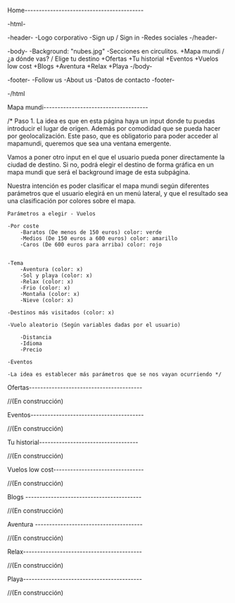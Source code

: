 Home------------------------------------------

-html-

 -header-
  -Logo corporativo
  -Sign up / Sign in
  -Redes sociales
 -/header-

 -body-
  -Background: "nubes.jpg"
  -Secciones en circulitos.
   +Mapa mundi / ¿a dónde vas? / Elige tu destino
   +Ofertas
   +Tu historial
   +Eventos
   +Vuelos low cost
   +Blogs 
   +Aventura 
   +Relax
   +Playa
 -/body-

 -footer-
  -Follow us
  -About us
  -Datos de contacto
 -footer-	

-/html		

Mapa mundi-------------------------------------

  /* Paso 1. La idea es que en esta página haya un input donde tu puedas introducir el lugar de origen. Además por comodidad que se pueda hacer por geolocalización. Este paso, que es obligatorio para poder acceder al mapamundi, queremos que sea una ventana emergente.

 Vamos a poner otro input en el que el usuario pueda poner directamente la ciudad de destino. Si no, podrá elegir el destino de forma gráfica en un mapa mundi que será el background image de esta subpágina.

Nuestra intención es poder clasificar el mapa mundi según diferentes parámetros que el usuario elegirá en un menú lateral, y que el resultado sea una clasificación por colores sobre el mapa.

	Parámetros a elegir - Vuelos

	-Por coste
		-Baratos (De menos de 150 euros) color: verde
		-Medios (De 150 euros a 600 euros) color: amarillo
		-Caros (De 600 euros para arriba) color: rojo


	-Tema
		-Aventura (color: x)
		-Sol y playa (color: x)
		-Relax (color: x)
		-Frio (color: x)
		-Montaña (color: x)
		-Nieve (color: x)

	-Destinos más visitados (color: x)

	-Vuelo aleatorio (Según variables dadas por el usuario)

		-Distancia
		-Idioma
		-Precio
		
	-Eventos

	-La idea es establecer más parámetros que se nos vayan ocurriendo */

Ofertas----------------------------------------

 //(En construcción)

Eventos----------------------------------------

 //(En construcción)

Tu historial-----------------------------------

 //(En construcción)

Vuelos low cost--------------------------------

 //(En construcción)

Blogs -----------------------------------------

 //(En construcción)

Aventura --------------------------------------

 //(En construcción)

Relax------------------------------------------

 //(En construcción)

Playa------------------------------------------

 //(En construcción)

	
